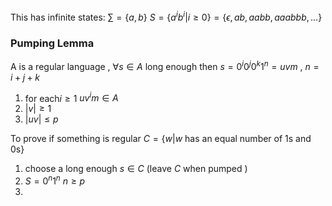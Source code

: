 
This has infinite states:
$\sum  = \{ a,b \}$ 
$S=\{ a^{i}b^{i}|i \geq 0\}=\{ \epsilon,ab,aabb,aaabbb, \dots \}$ 

### Pumping Lemma
A is a regular language , $\forall s \in A$ long enough then $s=0^{i}0^{j}0^{k}1^{n}=uvm$ , $n=i+j+k$ 
1. for each$i\geq 1$  $uv^{i}m \in A$ 
2. $|v|\geq 1$ 
3. $|uv|\leq p$ 

To prove if something is regular
$C=\{ w|w\text{ has an equal number of 1s and 0s} \}$ 
1. choose a long enough $s \in C$ (leave $C$ when pumped )
2. $S=0^{n}1^{n}$ $n\geq p$  
3. 
